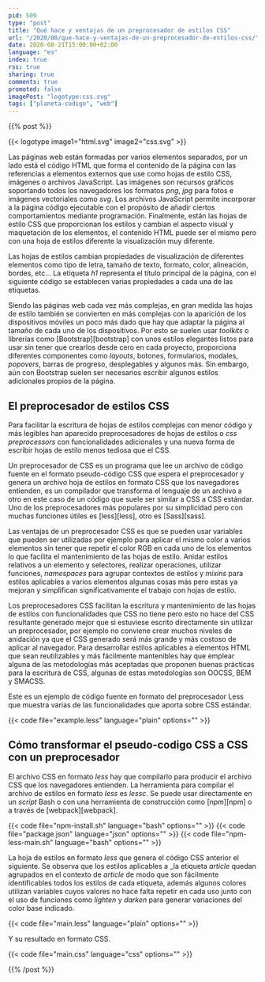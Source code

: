 ```yaml
---
pid: 509
type: "post"
title: "Qué hace y ventajas de un preprocesador de estilos CSS"
url: "/2020/08/que-hace-y-ventajas-de-un-preprocesador-de-estilos-css/"
date: 2020-08-21T15:00:00+02:00
language: "es"
index: true
rss: true
sharing: true
comments: true
promoted: false
imagePost: "logotype:css.svg"
tags: ["planeta-codigo", "web"]
---
```


{{% post %}}

{{< logotype image1="html.svg" image2="css.svg" >}}

Las páginas web están formadas por varios elementos separados, por un lado está el código HTML que forma el contenido de la página con las referencias a elementos externos que use como hojas de estilo CSS, imágenes o archivos JavaScript. Las imágenes son recursos gráficos soportando todos los navegadores los formatos _png_, _jpg_ para fotos e imágenes vectoriales como _svg_. Los archivos JavaScript permite incorporar a la página código ejecutable con el propósito de añadir ciertos comportamientos mediante programación. Finalmente, están las hojas de estilo CSS que proporcionan los estilos y cambian el aspecto visual y maquetación de los elementos, el contenido HTML puede ser el mismo pero con una hoja de estilos diferente la visualización muy diferente.

Las hojas de estilos cambian propiedades de visualización de diferentes elementos como tipo de letra, tamaño de texto, formato, color, alineación, bordes, etc... La etiqueta _h1_ representa el título principal de la página, con el siguiente código se establecen varias propiedades a cada una de las etiquetas.

Siendo las páginas web cada vez más complejas, en gran medida las hojas de estilo también se convierten en más complejas con la aparición de los dispositivos móviles un poco más dado que hay que adaptar la página al tamaño de cada uno de los dispositivos. Por esto se suelen usar _toolkits_ o librerías como [Bootstrap][bootstrap] con unos estilos elegantes listos para usar sin tener que crearlos desde cero en cada proyecto,  proporciona diferentes componentes como _layouts_, botones, formularios, modales, _popovers_, barras de progreso, desplegables y algunos más. Sin embargo, aún con Bootstrap suelen ser necesarios escribir algunos estilos adicionales propios de la página.

## El preprocesador de estilos CSS

Para facilitar la escritura de hojas de estilos complejas con menor código y más legibles han aparecido preprocesadores de hojas de estilos o _css preprocessors_ con funcionalidades adicionales y una nueva forma de escribir hojas de estilo menos tediosa que el CSS.

Un preprocesador de CSS es un programa que lee un archivo de código fuente en el formato pseudo-código CSS que espera el preprocesador y genera un archivo hoja de estilos en formato CSS que los navegadores entienden, es un compilador que transforma el lenguaje de un archivo a otro en este caso de un código que suele ser similar a CSS a CSS estándar. Uno de los preprocesadores más populares por su simplicidad pero con muchas funciones útiles es [less][less], otro es [Sass][sass].

Las ventajas de un preprocesador CSS es que se pueden usar variables que pueden ser utilizadas por ejemplo para aplicar el mismo color a varios elementos sin tener que repetir el color RGB en cada uno de los elementos lo que facilita el mantenimiento de las hojas de estilo. Anidar estilos relativos a un elemento y selectores, realizar operaciones, utilizar funciones, _namespaces_ para agrupar contextos de estilos y _mixins_ para estilos aplicables a varios elementos algunas cosas más pero estas ya mejoran y simplifican significativamente el trabajo con hojas de estilo.

Los preprocesadores CSS facilitan la escritura y mantenimiento de las hojas de estilos con funcionalidades que CSS no tiene pero esto no hace del CSS resultante generado mejor que si estuviese escrito directamente sin utilizar un preprocesador, por ejemplo no conviene crear muchos niveles de anidación ya que el CSS generado será más grande y más costoso de aplicar al navegador. Para desarrollar estilos aplicables a elementos HTML que sean reutilizables y más fácilmente mantenibles hay que emplear alguna de las metodologías más aceptadas que proponen buenas prácticas para la escritura de CSS, algunas de estas metodologías son OOCSS, BEM y SMACSS.

Este es un ejemplo de código fuente en formato del preprocesador Less que muestra varias de las funcionalidades que aporta sobre CSS estándar.

{{< code file="example.less" language="plain" options="" >}}

## Cómo transformar el pseudo-codigo CSS a CSS con un preprocesador

El archivo CSS en formato _less_ hay que compilarlo para producir el archivo CSS que los navegadores entienden. La herramienta para compilar el archivo de estilos en formato _less_ es _lessc_. Se puede usar directamente en un _script_ Bash o con una herramienta de construcción como [npm][npm] o a través de [webpack][webpack].

{{< code file="npm-install.sh" language="bash" options="" >}}
{{< code file="package.json" language="json" options="" >}}
{{< code file="npm-less-main.sh" language="bash" options="" >}}

La hoja de estilos en formato _less_ que genera el código CSS anterior el siguiente. Se observa que los estilos aplicables a _la etiqueta _article_ quedan agrupados en el contexto de _article_ de modo que son fácilmente identificables todos los estilos de cada etiqueta, además algunos colores utilizan variables cuyos valores no hace falta repetir en cada uso junto con el uso de funciones como _lighten_ y _darken_ para generar variaciones del color base indicado.

{{< code file="main.less" language="plain" options="" >}}

Y su resultado en formato CSS.

{{< code file="main.css" language="css" options="" >}}

{{% /post %}}
